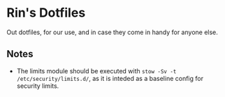 # Rin's Dotfiles

Out dotfiles, for our use, and in case they come in handy for anyone else.

## Notes

- The limits module should be executed with `stow -Sv -t /etc/security/limits.d/`, as it is inteded as a baseline config
  for security limits.
